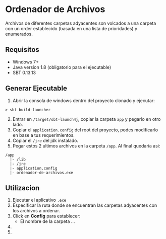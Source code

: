# Ordenador de Archivos
Archivos de diferentes carpetas adyacentes son volcados a una carpeta con un order establecido (basada en una lista de prioridades) y enumerados.
## Requisitos
* Windows 7+
* Java version 1.8 (obligatorio para el ejecutable)
* SBT 0.13.13

## Generar Ejecutable
1. Abrir la consola de windows dentro del proyecto clonado y ejecutar:
```
> sbt build-launcher
```
2. Entrar en `/target/sbt-launch4j`, copiar la carpeta `app` y pegarlo en otro lado.
3. Copiar el `application.config` del root del proyecto, podes modificarlo en base a tus requerimientos.
4. Copiar el `/jre` del jdk instalado.
5. Pegar estos 2 ultimos archivos en la carpeta `/app`. Al final quedaria asi:
```
/app
  |- /lib
  |- /jre
  |- application.config
  |- ordenador-de-archivos.exe
```
## Utilizacion
1. Ejecutar el aplicativo `.exe`
2. Especificar la ruta donde se encuentran las carpetas adyacentes con los archivos a ordenar. 
3. Click en **Config** para establecer:
	* El nombre de la carpeta ...
4.
5.
